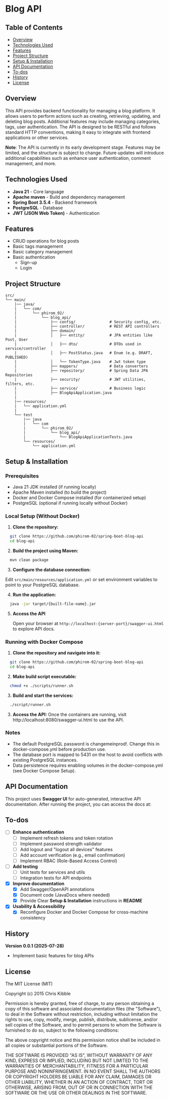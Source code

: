 # Blog API

## Table of Contents

- [Overview](#overview)
- [Technologies Used](#technologies-used)
- [Features](#features)
- [Project Structure](#project-structure)
- [Setup & Installation](#setup--installation)
- [API Documentation](#api-documentation)
- [To-dos](#to-dos)
- [History](#history)
- [License](#license)

## Overview

This API provides backend functionality for managing a blog platform. It allows users to perform actions such as
creating, retrieving, updating, and deleting blog posts. Additional features may include managing categories,
tags, user authentication. The API is designed to be RESTful and follows standard HTTP conventions, making it
easy to integrate with frontend applications or other services.

**Note**: The API is currently in its early development stage. Features may be limited, and the structure is subject to
change. Future updates will introduce additional capabilities such as enhance user authentication, comment management,
and more.

## Technologies Used

- **Java 21** - Core language
- **Apache maven** - Build and dependency management
- **Spring Boot 3.5.4** - Backend framework
- **PostgreSQL** - Database
- **JWT (JSON Web Token)** - Authentication

## Features

- CRUD operations for blog posts
- Basic tags management
- Basic category management
- Basic authentication
    - Sign-up
    - Login

## Project Structure

``` 
src/
└── main/
    |── java/
    |   └── com/
    |       └── phirom_02/
    |           └── blog_api/
    |               ├── config/               # Security config, etc.
    |               ├── controller/           # REST API controllers
    |               ├── domain/
    |               │   ├── entity/           # JPA entities like Post, User
    |               │   ├── dto/              # DTOs used in service/controller
    |               │   ├── PostStatus.java   # Enum (e.g. DRAFT, PUBLISHED)
    |               │   └── TokenType.java    # Jwt token type 
    |               ├── mappers/              # Data converters
    |               ├── repository/           # Spring Data JPA Repositories
    |               ├── security/             # JWT utilities, filters, etc.                          
    |               ├── service/              # Business logic
    |               ├── BlogApiApplication.java
    |
    |── resources/
    |   └── application.yml
    |
    └── test
        |── java
        |   └── com
        |       └── phirom_02/
        |           └── blog_api/
        |               └── BlogApiApplicationTests.java
        └── resources/
            └── application.yml
```

## Setup & Installation

### Prerequisites

- Java 21 JDK installed (if running locally)
- Apache Maven installed (to build the project)
- Docker and Docker Compose installed (for containerized setup)
- PostgreSQL (optional if running locally without Docker)

### Local Setup (Without Docker)

1. **Clone the repository:**

```bash
  git clone https://github.com/phirom-02/spring-boot-blog-api
  cd blog-api
```

2. **Build the project using Maven:**

```bash
  mvn clean package
```

3. **Configure the database connection:**

Edit `src/main/resources/application.yml` or set environment variables to point to your PostgreSQL database.

4. **Run the application:**

```bash
  java -jar target/{built-file-name}.jar
```

5. **Access the API**

   Open your browser at `http://localhost:{server-port}/swagger-ui.html` to explore API docs.

### Running with Docker Compose

1. **Clone the repository and navigate into it:**

```bash
  git clone https://github.com/phirom-02/spring-boot-blog-api
  cd blog-api
```

2. **Make build script executable:**

```bash
  chmod +x ./scripts/runner.sh
```

3. **Build and start the services:**

```bash
  ./script/runner.sh
```

3. **Access the API:**
   Once the containers are running, visit http://localhost:8080/swagger-ui.html to use the API.

### Notes

- The default PostgreSQL password is changemeinprod!. Change this in docker-compose.yml before production use.
- The database port is mapped to 5431 on the host to avoid conflicts with existing PostgreSQL instances.
- Data persistence requires enabling volumes in the docker-compose.yml (see Docker Compose Setup).

## API Documentation

This project uses **Swagger UI** for auto-generated, interactive API documentation.
After running the project, you can access the docs at:

## To-dos

- [ ] **Enhance authentication**
    - [ ] Implement refresh tokens and token rotation
    - [ ] Implement password strength validator
    - [ ] Add logout and "logout all devices" features
    - [ ] Add account verification (e.g., email confirmation)
    - [ ] Implement RBAC (Role-Based Access Control)

- [ ] **Add testing**
    - [ ] Unit tests for services and utils
    - [ ] Integration tests for API endpoints

- [x] **Improve documentation**
    - [x] Add Swagger/OpenAPI annotations
    - [x] Document code (JavaDocs where needed)
    - [x] Provide Clear **Setup & Installation** instructions in **README**

- [x] **Usability & Accessibility**
    - [x] Reconfigure Docker and Docker Compose for cross-machine consistency

## History

**Version 0.0.1 (2025-07-28)**

- Implement basic features for blog APIs

## License

The MIT License (MIT)

Copyright (c) 2015 Chris Kibble

Permission is hereby granted, free of charge, to any person obtaining a copy of this software and associated
documentation files (the "Software"), to deal in the Software without restriction, including without limitation the
rights to use, copy, modify, merge, publish, distribute, sublicense, and/or sell copies of the Software, and to permit
persons to whom the Software is furnished to do so, subject to the following conditions:

The above copyright notice and this permission notice shall be included in all copies or substantial portions of the
Software.

THE SOFTWARE IS PROVIDED "AS IS", WITHOUT WARRANTY OF ANY KIND, EXPRESS OR IMPLIED, INCLUDING BUT NOT LIMITED TO THE
WARRANTIES OF MERCHANTABILITY, FITNESS FOR A PARTICULAR PURPOSE AND NONINFRINGEMENT. IN NO EVENT SHALL THE AUTHORS OR
COPYRIGHT HOLDERS BE LIABLE FOR ANY CLAIM, DAMAGES OR OTHER LIABILITY, WHETHER IN AN ACTION OF CONTRACT, TORT OR
OTHERWISE, ARISING FROM, OUT OF OR IN CONNECTION WITH THE SOFTWARE OR THE USE OR OTHER DEALINGS IN THE SOFTWARE.
